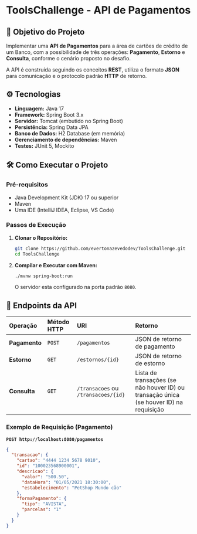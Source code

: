 # ToolsChallenge - API de Pagamentos

## 📄 Objetivo do Projeto

Implementar uma **API de Pagamentos** para a área de cartões de crédito de um Banco, com a possibilidade de três operações: **Pagamento**, **Estorno** e **Consulta**, conforme o cenário proposto no desafio. 

A API é construída seguindo os conceitos **REST**, utiliza o formato **JSON** para comunicação e o protocolo padrão **HTTP** de retorno.

## ⚙️ Tecnologias

* **Linguagem:** Java 17
* **Framework:** Spring Boot 3.x
* **Servidor:** Tomcat (embutido no Spring Boot)
* **Persistência:** Spring Data JPA
* **Banco de Dados:** H2 Database (em memória)
* **Gerenciamento de dependências:** Maven
* **Testes:** JUnit 5, Mockito

## 🛠️ Como Executar o Projeto

### Pré-requisitos

* Java Development Kit (JDK) 17 ou superior
* Maven
* Uma IDE (IntelliJ IDEA, Eclipse, VS Code)

### Passos de Execução

1.  **Clonar o Repositório:**
    ```bash
    git clone https://github.com/evertonazevedodev/ToolsChallenge.git
    cd ToolsChallenge
    ```

2.  **Compilar e Executar com Maven:**
    ```bash
    ./mvnw spring-boot:run
    ```
    O servidor esta configurado na porta padrão `8080`.

## 📌 Endpoints da API

| Operação | Método HTTP | URI | Retorno |
| :--- | :--- | :--- | :--- |
| **Pagamento** | `POST` | `/pagamentos` | JSON de retorno de pagamento |
| **Estorno** | `GET` | `/estornos/{id}` | JSON de retorno de estorno |
| **Consulta** | `GET` | `/transacoes` ou `/transacoes/{id}` | Lista de transações (se não houver ID) ou transação única (se houver ID) na requisição |

### Exemplo de Requisição (Pagamento)

**`POST http://localhost:8080/pagamentos`**

```json
{
  "transacao": {
    "cartao": "4444 1234 5678 9010",
    "id": "100023568900001",
    "descricao": {
      "valor": "500.50",
      "dataHora": "01/05/2021 18:30:00",
      "estabelecimento": "PetShop Mundo cão"
    },
    "formaPagamento": {
      "tipo": "AVISTA",
      "parcelas": "1"
    }
  }
}
